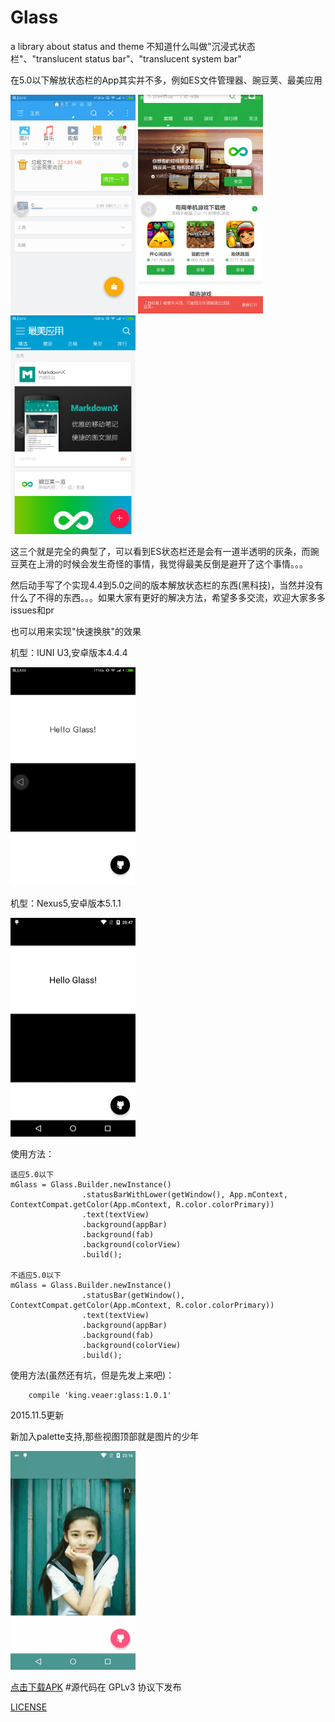 # Glass
a library about status and theme
不知道什么叫做"沉浸式状态栏"、"translucent status bar"、"translucent system bar"

在5.0以下解放状态栏的App其实并不多，例如ES文件管理器、豌豆荚、最美应用

<img src="/images/es.png" width="200" height="350" />
<img src="/images/wandoujia.png" width="200" height="350" />
<img src="/images/zuimei.png" width="200" height="350" />

这三个就是完全的典型了，可以看到ES状态栏还是会有一道半透明的灰条，而豌豆荚在上滑的时候会发生奇怪的事情，我觉得最美反倒是避开了这个事情。。。

然后动手写了个实现4.4到5.0之间的版本解放状态栏的东西(黑科技)，当然并没有什么了不得的东西。。。如果大家有更好的解决方法，希望多多交流，欢迎大家多多issues和pr

也可以用来实现"快速换肤"的效果

机型：IUNI U3,安卓版本4.4.4

<img src="/images/iuni.gif" width="200" height="350" />

机型：Nexus5,安卓版本5.1.1

<img src="/images/n5.gif" width="200" height="350" />

使用方法：
    
    适应5.0以下
    mGlass = Glass.Builder.newInstance()
                    .statusBarWithLower(getWindow(), App.mContext, ContextCompat.getColor(App.mContext, R.color.colorPrimary))
                    .text(textView)
                    .background(appBar)
                    .background(fab)
                    .background(colorView)
                    .build();
    
    不适应5.0以下
    mGlass = Glass.Builder.newInstance()
                    .statusBar(getWindow(), ContextCompat.getColor(App.mContext, R.color.colorPrimary))
                    .text(textView)
                    .background(appBar)
                    .background(fab)
                    .background(colorView)
                    .build();
    
使用方法(虽然还有坑，但是先发上来吧)：

        compile 'king.veaer:glass:1.0.1'
    
    
2015.11.5更新

新加入palette支持,那些视图顶部就是图片的少年

<img src="/images/palette.gif" width="200" height="350" />

    
[点击下载APK](http://fir.im/vGlass)
#源代码在 GPLv3 协议下发布

[LICENSE](/LICENSE)

